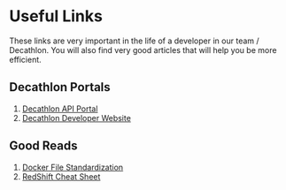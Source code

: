 # Useful Links
These links are very important in the life of a developer in our team / Decathlon. You will also find very good articles 
that will help you be more efficient.

## Decathlon Portals

1. <a href ="https://api-portal.preprod.subsidia.org ">Decathlon API Portal</a>
2. <a href ="https://developers.decathlon.com/">Decathlon Developer Website</a>

## Good Reads

1. <a href ="https://docs.docker.com/develop/develop-images/dockerfile_best-practices/">Docker File Standardization</a>
2. <a href = "https://docs.google.com/document/d/1TgTmP--GI2s1QLCsO5bMIHiu1-mO_uqpIAGtmSOlYio/edit">RedShift Cheat Sheet</a>
